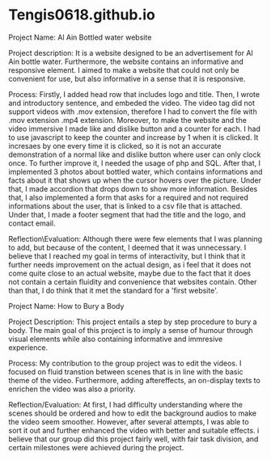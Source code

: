 # Tengis0618.github.io

Project Name: Al Ain Bottled water website

Project description: It is a website designed to be an advertisement for Al Ain bottle water. Furthermore, the website contains an informative and responsive element. I aimed to make a website that could not only be convenient for use, but also informative in a sense that it is responsive. 

Process: Firstly, I added head row that includes logo and title. Then, I wrote and introductory sentence, and embeded the video. The video tag did not support videos with .mov extension, therefore I had to convert the file with .mov extension .mp4 extension. Moreover, to make the website and the video immersive I made like and dislike button and a counter for each. I had to use javascript to keep the counter and increase by 1 when it is clicked. It incresaes by one every time it is clicked, so it is not an accurate demonstration of a normal like and dislike button where user can only clock once. To further improve it, I needed the usage of php and SQL. After that, I implemented 3 photos about bottled water, which contains informations and facts about it that shows up when the cursor hovers over the picture. Under that, I made accordion that drops down to show more information. Besides that, I also implemented a form that asks for a required and not required informations about the user, that is linked to a csv file that is attached. Under that, I made a footer segment that had the title and the logo, and contact email. 

Reflection\Evaluation: Although there were few elements that I was planning to add, but because of the content, I deemed that it was unnecessary. I believe that I reached my goal in terms of interactivity, but I think that it further needs improvement on the actual design, as i feel that it does not come quite close to an actual website, maybe due to the fact that it does not contain a certain fluidity and convenience that websites contain. Other than that, I do think that it met the standard for a 'first website'.


Project Name: How to Bury a Body

Project Description: This project entails a step by step procedure to bury a body. The main goal of this project is to imply a sense of humour through visual elements while also containing informative and immresive experience.

Process: My contribution to the group project was to edit the videos. I focused on fluid transtion between scenes that is in line with the basic theme of the video. Furthermore, adding aftereffects, an on-display texts to enrichen the video was also a priority.

Reflection/Evaluation: At first, I had difficulty understanding where the scenes should be ordered and how to edit the background audios to make the video seem smoother. However, after several attempts, I was able to sort it out and further enhanced the video with better and suitable effects. i believe that our group did this project fairly well, with fair task division, and certain milestones were achieved during the project. 